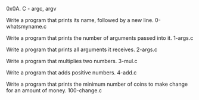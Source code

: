 0x0A. C - argc, argv

Write a program that prints its name, followed by a new line. 0-whatsmyname.c

Write a program that prints the number of arguments passed into it. 1-args.c

Write a program that prints all arguments it receives. 2-args.c

Write a program that multiplies two numbers. 3-mul.c

Write a program that adds positive numbers. 4-add.c

Write a program that prints the minimum number of coins to make change for an amount of money. 100-change.c

